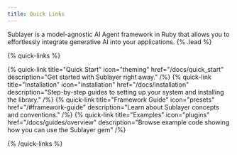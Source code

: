 ```yaml
---
title: Quick Links
---
```


Sublayer is a model-agnostic AI Agent framework in Ruby that allows you to effortlessly integrate generative AI into your applications. {% .lead %}

{% quick-links %}

{% quick-link title="Quick Start" icon="theming" href="/docs/quick_start" description="Get started with Sublayer right away." /%}
{% quick-link title="Installation" icon="installation" href="/docs/installation" description="Step-by-step guides to setting up your system and installing the library." /%}
{% quick-link title="Framework Guide" icon="presets" href="/#framework-guide" description="Learn about Sublayer concepts and conventions." /%}
{% quick-link title="Examples" icon="plugins" href="/docs/guides/overview" description="Browse example code showing how you can use the Sublayer gem" /%}

{% /quick-links %}

